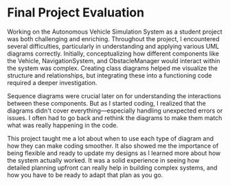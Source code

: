 # Final Project Evaluation

Working on the Autonomous Vehicle Simulation System as a student project was both challenging and enriching. Throughout the project, I encountered several difficulties, particularly in understanding and applying various UML diagrams correctly. Initially, conceptualizing how different components like the Vehicle, NavigationSystem, and ObstacleManager would interact within the system was complex. Creating class diagrams helped me visualize the structure and relationships, but integrating these into a functioning code required a deeper investigation.
</br>

Sequence diagrams were crucial later on for understanding the interactions between these components. But as I started coding, I realized that the diagrams didn't cover everything—especially handling unexpected errors or issues. I often had to go back and rethink the diagrams to make them match what was really happening in the code.
</br>

This project taught me a lot about when to use each type of diagram and how they can make coding smoother. It also showed me the importance of being flexible and ready to update my designs as I learned more about how the system actually worked. It was a solid experience in seeing how detailed planning upfront can really help in building complex systems, and how you have to be ready to adapt that plan as you go.
